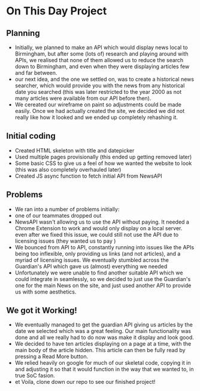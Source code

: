 # On This Day Project

## Planning

- Initially, we planned to make an API which would display news local to Birmingham, but after some (lots of) research and playing around with APIs, we realised that none of them allowed us to reduce the search down to Birmingham, and even when they were displaying articles few and far between.
- our next idea, and the one we settled on, was to create a historical news searcher, which would provide you with the news from any historical date you searched (this was later restricted to the year 2000 as not many articles were available from our API before then).
- We cereated our wireframe on paint so adjustments could be made easily. Once we had actually created the site, we decided we did not really like how it looked and we ended up completely rehashing it.

## Initial coding

- Created HTML skeleton with title and datepicker
- Used multiple pages provisionally (this ended up getting removed later)
- Some basic CSS to give us a feel of how we wanted the website to look (this was also completely overhauled later)
- Created JS async function to fetch initial API from NewsAPI

## Problems

- We ran into a number of problems initially:
- one of our teammates dropped out
- NewsAPI wasn't allowing us to use the API without paying. It needed a Chrome Extension to work and would only display on a local server. even after we fixed this issue, we could still not use the API due to licensing issues (they wanted us to pay )
- We bounced from API to API, constantly running into issues like the APIs being too inflexible, only providing us links (and not articles), and a myriad of licensing issues. We eventually stumbled across the Guardian's API which gave us (almost) everything we needed
- Unfortunately we were unable to find another suitable API which we could integrate in seamlessly, so we decided to just use the Guardian's one for the main News on the site, and just used another API to provide us with some aesthetics.

## We got it Working!

- We eventually managed to get the guardian API giving us articles by the date we selected which was a great feeling. Our main functionality was done and all we really had to do now was make it display and look good.
- We decided to have ten articles displaying on a page at a time, with the main body of the article hidden. This article can then be fully read by pressing a Read More button.
- We relied heavily on google for much of our skeletal code, copying it in and adjusting it so that it would function in the way that we wanted to, in true SoC fasion.
- et Voila, clone down our repo to see our finished project!
